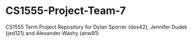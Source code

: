 # CS1555-Project-Team-7
CS1555 Term Project Repository for Dylan Sporrer (dos42), Jennifer Dudek (jed121) and Alexander Washy (anw91)
